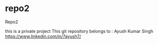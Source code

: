 # repo2
Repo2

this is a private project
This git repository belongs to : Ayush Kumar Singh https://www.linkedin.com/in/7ayush7/

